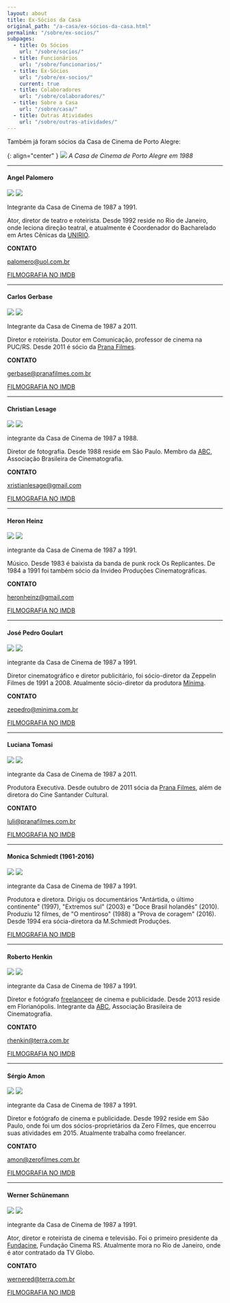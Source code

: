 ```yaml
---
layout: about
title: Ex-Sócios da Casa
original_path: "/a-casa/ex-sócios-da-casa.html"
permalink: "/sobre/ex-socios/"
subpages:
  - title: Os Sócios
    url: "/sobre/socios/"
  - title: Funcionários
    url: "/sobre/funcionarios/"
  - title: Ex-Sócios
    url: "/sobre/ex-socios/"
    current: true
  - title: Colaboradores
    url: "/sobre/colaboradores/"
  - title: Sobre a Casa
    url: "/sobre/casa/"
  - title: Outras Atividades
    url: "/sobre/outras-atividades/"
---
```


Também já foram sócios da Casa de Cinema de Porto Alegre:

{: align="center" }
![](/uploads/casacine1988.jpg)
_A Casa de Cinema de Porto Alegre em 1988_

***

#### Angel Palomero

![](/uploads/angel1.jpg)
![](/uploads/angel2.jpg)

Integrante da Casa de Cinema de 1987 a 1991.

Ator, diretor de teatro e roteirista. Desde 1992 reside no Rio de Janeiro, onde leciona direção teatral, e atualmente é Coordenador do Bacharelado em Artes Cênicas da [UNIRIO](http://www.unirio.br/cla/escoladeteatro/docentes/angel-palomero).

**CONTATO**

<palomero@uol.com.br>

[FILMOGRAFIA NO IMDB](http://www.imdb.com/name/nm0658730)


***

#### Carlos Gerbase

![](/uploads/gerbase1a.jpg)
![](/uploads/gerbase2a.jpg)

Integrante da Casa de Cinema de 1987 a 2011.

Diretor e roteirista. Doutor em Comunicação, professor de cinema na PUC/RS. Desde 2011 é sócio da [Prana Filmes](http://www.pranafilmes.com.br/).

**CONTATO**

<gerbase@pranafilmes.com.br>

[FILMOGRAFIA NO IMDB](http://us.imdb.com/name/nm0314068/)

***

#### Christian Lesage

![](/uploads/christian1.jpg)
![](/uploads/christian2.jpg)

integrante da Casa de Cinema de 1987 a 1988.

Diretor de fotografia. Desde 1988 reside em São Paulo. Membro da [ABC](http://abcine.org.br/abc/socio.php?id=173), Associação Brasileira de Cinematografia.

**CONTATO**

<xristianlesage@gmail.com>

[FILMOGRAFIA NO IMDB](http://www.imdb.com/name/nm0503852)

***

#### Heron Heinz

![](/uploads/heron1.jpg)
![](/uploads/heron2.jpg)

integrante da Casa de Cinema de 1987 a 1991.

Músico. Desde 1983 é baixista da banda de punk rock Os Replicantes. De 1984 a 1991 foi também sócio da Invideo Produções Cinematográficas.

**CONTATO**

<heronheinz@gmail.com>

[FILMOGRAFIA NO IMDB](http://www.imdb.com/name/nm0374573)

***

#### José Pedro Goulart

![](/uploads/zepedro1.jpg)
![](/uploads/zepedro2.jpg)

integrante da Casa de Cinema de 1987 a 1991.

Diretor cinematográfico e diretor publicitário, foi sócio-diretor da Zeppelin Filmes de 1991 a 2008. Atualmente sócio-diretor da produtora [Mínima](https://vimeo.com/minima).

**CONTATO**

<zepedro@minima.com.br>

[FILMOGRAFIA NO IMDB](http://us.imdb.com/name/nm0332287/)

***

#### Luciana Tomasi

![](/uploads/luli1.jpg)
![](/uploads/luli2a.jpg)

integrante da Casa de Cinema de 1987 a 2011.

Produtora Executiva. Desde outubro de 2011 sócia da [Prana Filmes](http://www.pranafilmes.com.br/), além de diretora do Cine Santander Cultural.

**CONTATO**

<luli@pranafilmes.com.br>

[FILMOGRAFIA NO IMDB](http://us.imdb.com/name/nm0866448/)

***

#### Monica Schmiedt (1961-2016)

![](/uploads/monica1.jpg)
![](/uploads/monica2.jpg)

integrante da Casa de Cinema de 1987 a 1991.

Produtora e diretora. Dirigiu os documentários "Antártida, o último continente" (1997), "Extremos sul" (2003) e "Doce Brasil holandês" (2010). Produziu 12 filmes, de "O mentiroso" (1988) a "Prova de coragem" (2016). Desde 1994 era sócia-diretora da M.Schmiedt Produções.

[FILMOGRAFIA NO IMDB](http://us.imdb.com/name/nm0773353/)

***

#### Roberto Henkin

![](/uploads/henkin1.jpg)
![](/uploads/henkin2.jpg)

integrante da Casa de Cinema de 1987 a 1991.

Diretor e fotógrafo [freelanceer](http://www.robertohenkin.com.br/) de cinema e publicidade. Desde 2013 reside em Florianópolis. Integrante da [ABC](http://abcine.org.br/abc/socio.php?id=113), Associação Brasileira de Cinematografia.

**CONTATO**

<rhenkin@terra.com.br>

[FILMOGRAFIA NO IMDB](http://www.imdb.com/name/nm0377091/)

***

#### Sérgio Amon

![](/uploads/amon1.jpg)
![](/uploads/amon2.jpg)

integrante da Casa de Cinema de 1987 a 1991.

Diretor e fotógrafo de cinema e publicidade. Desde 1992 reside em São Paulo, onde foi um dos sócios-proprietários da Zero Filmes, que encerrou suas atividades em 2015. Atualmente trabalha como freelancer.

**CONTATO**

<amon@zerofilmes.com.br>

[FILMOGRAFIA NO IMDB](http://www.imdb.com/name/nm0025157)

***

#### Werner Schünemann

![](/uploads/werner1.jpg)
![](/uploads/werner2.jpg)

integrante da Casa de Cinema de 1987 a 1991.

Ator, diretor e roteirista de cinema e televisão. Foi o primeiro presidente da [Fundacine](http://www.fundacine.org.br/), Fundação Cinema RS. Atualmente mora no Rio de Janeiro, onde é ator contratado da TV Globo.

**CONTATO**

<wernered@terra.com.br>

[FILMOGRAFIA NO IMDB](http://www.imdb.com/name/nm0778304)
